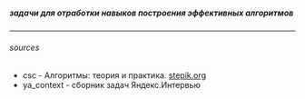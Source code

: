 ##### задачи для отработки навыков построения эффективных алгоритмов
___

###### _sources_
- csc - Алгоритмы: теория и практика. [stepik.org](https://stepik.org/course/217/syllabus)
- ya_context - сборник задач Яндекс.Интервью